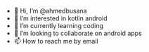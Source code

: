 - 👋 Hi, I’m @ahmedbusana
- 👀 I’m interested in kotlin android 
- 🌱 I’m currently learning coding 
- 💞️ I’m looking to collaborate on android apps
- 📫 How to reach me by email 

<!---
ahmedbusana/ahmedbusana is a ✨ special ✨ repository because its `README.md` (this file) appears on your GitHub profile.
You can click the Preview link to take a look at your changes.
--->
